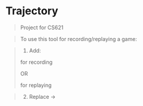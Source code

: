 Trajectory
==========

>Project for CS621 


>To use this tool for recording/replaying a game:

>1. Add:
>  <script type="text/javascript" src="TrajectoryRecord.js"></script> for recording
>    OR
>  <script type="text/javascript" src="TrajectoryRecord.js"></script> for replaying

>2. Replace <script> with <trajectory> for scripts that include the game file/trajectory should instrument as in: 
>  <script type="text/javascript" src="game.min.js"></script> -> <trajectory type="text/javascript" src="game.min.js"></trajectory>

